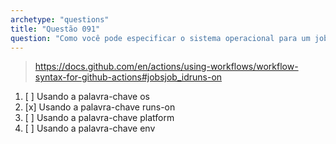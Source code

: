 ```yaml
---
archetype: "questions"
title: "Questão 091"
question: "Como você pode especificar o sistema operacional para um job no GitHub Actions?"
---
```



> https://docs.github.com/en/actions/using-workflows/workflow-syntax-for-github-actions#jobsjob_idruns-on
1. [ ] Usando a palavra-chave os
1. [x] Usando a palavra-chave runs-on
1. [ ] Usando a palavra-chave platform
1. [ ] Usando a palavra-chave env
